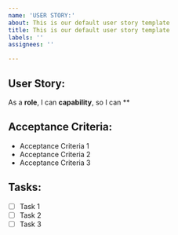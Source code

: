 ```yaml
---
name: 'USER STORY:'
about: This is our default user story template
title: This is our default user story template
labels: ''
assignees: ''

---
```


## User Story:

As a **role**, I can **capability**, so I can **

## Acceptance Criteria:

* Acceptance Criteria 1
* Acceptance Criteria 2
* Acceptance Criteria 3

## Tasks:

- [ ] Task 1
- [ ] Task 2
- [ ] Task 3

